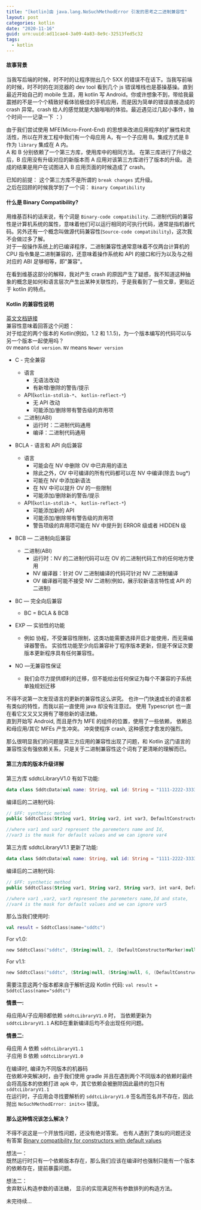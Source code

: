 ```yaml
---
title: "[kotlin]由 java.lang.NoSuchMethodError 引发的思考之二进制兼容性"
layout: post
categories: kotlin
date: "2020-11-16"
guid: urn:uuid:ad11cae4-3a09-4a83-8e9c-32513fed5c32
tags:
  - kotlin
---
```


#### 故事背景

当我写后端的时候，时不时的让程序抛出几个 5XX 的错误不在话下。当我写前端的时候，时不时的在浏览器的 dev tool 看到几个 js 错误堆栈也是基操基操。直到最近开始自己的 mobile 生涯，用 kotlin 写 Android。你或许想象不到，带给我最震撼的不是一个个精致好看体验极佳的手机应用，而是因为简单的错误直接造成的 crash 异常。crash 给人的感觉就是大脑嗡嗡的体验。最近遇见过几起小事件，抽个时间一一记录一下 ：）  

由于我们尝试使用 MFE(Micro-Front-End) 的思想来改进应用程序的扩展性和灵活性，所以在开发工程中我们有一个母应用 A，有一个子应用 B。集成方式是 B 作为 `library` 集成在 A 内。  
A 和 B 分别依赖了一个第三方库，使用库中的相同方法。 在第三库进行了升级之后，B 应用没有升级对应的新版本而 A 应用对该第三方库进行了版本的升级。 造成的结果是用户在试图进入 B 应用页面的时候造成了 crash。  

已知的前提： 这个第三方库不是所谓的 `break changes` 式升级。  
之后在回顾的时候我学到了一个词： `Binary Compatibility`  

#### 什么是 Binary Compatibility?

用维基百科的话来说，有个词是 `Binary-code compatibility`. 二进制代码的兼容性是计算机系统的属性，意味着他们可以运行相同的可执行代码，通常是指机器代码。另外还有一个概念叫做源代码兼容性(`Source-code compatibility`)，这次我不会做过多了解。  
对于一般操作系统上的已编译程序，二进制兼容性通常意味着不仅两台计算机的 CPU 指令集是二进制兼容的，还意味着操作系统和 API 的接口和行为以及与之相对应的 ABI 足够相等，即"兼容"。  

在看到维基这部分的解释，我对产生 crash 的原因产生了疑惑，我不知道这种抽象的概念是如何和语言层次产生出某种关联性的，于是我看到了一些文章，更贴近于 kotlin 的特点。  

#### Kotlin 的兼容性说明

[英文文档链接](https://mirrors.segmentfault.com/kotlin/compatibility.html)  
兼容性意味着回答这个问题：  
对于给定的两个版本的 Kotlin(例如，1.2 和 1.1.5)，为一个版本编写的代码可以与另一个版本一起使用吗？  
`OV` means `Old version`. `NV` means `Newer version`  

* C - 完全兼容
  * 语言
    * 无语法改动
    * 有新增/删除的警告/提示
  * API(`kotlin-stdlib-*`、 `kotlin-reflect-*`)
    * 无 API 改动
    * 可能添加/删除带有警告级的弃用项
  * 二进制(ABI)
    * 运行时：二进制代码通用
    * 编译：二进制代码通用

* BCLA - 语言和 API 向后兼容
  * 语言
    * 可能会在 NV 中删除 OV 中已弃用的语法
    * 除此之外，OV 中可编译的所有代码都可以在 NV 中编译(除去 bug*)
    * 可能在 NV 中添加新语法
    * 在 NV 中可以提升 OV 的一些限制
    * 可能添加/删除新的警告/提示
  * API(`kotlin-stdlib-*`、 `kotlin-reflect-*`)
    * 可能添加新的 API
    * 可能添加/删除带有警告级的弃用项
    * 警告项级的弃用项可能在 NV 中提升到 ERROR 级或者 HIDDEN 级

* BCB — 二进制向后兼容
  * 二进制(ABI)
    * 运行时：NV 的二进制代码可以在 OV 的二进制代码工作的任何地方使用
    * NV 编译器：针对 OV 二进制编译的代码可针对 NV 二进制编译
    * OV 编译器可能不接受 NV 二进制(例如，展示较新语言特性或 API 的二进制)

* BC — 完全向后兼容
    * BC = BCLA & BCB

* EXP — 实验性的功能
  * 例如 协程，不受兼容性限制，这类功能需要选择开启才能使用，而无需编译器警告。 实验性功能至少向后兼容补丁程序版本更新，但是不保证次要版本更新程序具有任何兼容性。

* NO —无兼容性保证
  * 我们会尽力提供顺利的迁移，但不能给出任何保证为每个不兼容的子系统单独规划迁移

不得不说第一次发现语言的更新的兼容性这么讲究。 也许一门快速成长的语言都有类似的特性，而我以前一直使用 java 却没有注意过。 使用 Typescript 也一直在看它又又又又拥有了哪些新的语法糖。  
直到开始写 Android, 而且是作为 MFE 的组件的位置，使用了一些依赖， 依赖总和母应用/其它 MFEs 产生冲突。 冲突使程序 crash, 这种感觉才愈发的强烈。    

那么很明显我们的问题是第三方应用的兼容性出现了问题，和 Kotlin 这门语言的兼容性没有强依赖关系，只是关于二进制兼容性这个词有了更清晰的理解而已。  

#### 第三方库的版本升级详解
第三方库 sddtcLibraryV1.0 有如下功能:  

```kotlin
data class SddtcData(val name: String, val id: String = "1111-2222-3333-4444")
```

编译后的二进制代码:  

```kotlin
// $FF: synthetic method
public SddtcClass(String var1, String var2, int var3, DefaultConstructorMarker var4)

//where var1 and var2 represent the paremeters name and Id, 
//var3 is the mask for default values and we can ignore var4
```

第三方库 sddtcLibraryV1.1 更新了功能:

```kotlin
data class SddtcData(val name: String, val id: String = "1111-2222-3333-4444", val email: String = "changhbaga@gmail.com")
```

编译后的二进制代码:  

```kotlin
// $FF: synthetic method
public SddtcClass(String var1, String var2, String var3, int var4, DefaultConstructorMarker var5)

//where var1 ,var2, var3 represent the paremeters name,Id and state, 
//var4 is the mask for default values and we can ignore var5
```

那么当我们使用时:  

```kotlin
val result = SddtcClass(name="sddtc")
```

For v1.0:  

```kotlin
new SddtcClass("sddtc", (String)null, 2, (DefaultConstructorMarker)null);
```

For v1.1:  

```kotlin
new SddtcClass("sddtc", (String)null, (String)null, 6, (DefaultConstructorMarker)null);
```

需要注意这两个版本都来自于解析这段 Kotlin 代码: `val result = SddtcClass(name="sddtc")`

**情景一:**  
  
母应用A/子应用B都依赖 `sddtcLibraryV1.0` 时， 当依赖更新为 `sddtcLibraryV1.1` A和B在重新编译后均不会出现任何问题。  

**情景二:**  

母应用 A 依赖 `sddtcLibraryV1.1`  
子应用 B 依赖 `sddtcLibraryV1.0`  

在编译时, 编译为不同版本的机器码  
在依赖冲突解决时，由于我们使用 gradle 并且在遇到两个不同版本的依赖时最终会将高版本的依赖打进 apk 中，其它依赖会被删除因此最终的包只有 `sddtcLibraryV1.1`  
在运行时，子应用会寻找要解析的 `sddtcLibraryV1.0` 签名而签名并不存在，因此抛出 `NoSuchMethodError: init<>` 错误。

#### 那么这种情况该怎么解决？
不得不说这是一个开放性问题，还没有绝对答案。 也有人遇到了类似的问题还没有答案 [Binary compatibility for constructors with default values
](https://discuss.kotlinlang.org/t/binary-compatibility-for-constructors-with-default-values/11385)  

想法一：  
既然运行时只有一个依赖版本存在，那么我们应该在编译时也强制只能有一个版本的依赖存在，提前暴露问题。  

想法二：  
舍弃默认构造参数的语法糖， 显示的实现满足所有参数排列的构造方法。

未完待续...
